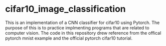 # cifar10_image_classification

This is an implementation of a CNN classifier for cifar10 using Pytorch. The purpose of this is to practice implmenting programs that are related to computer vision. The code in this repository drew reference from the offical pytorch mnist example and the official pytorch cifar10 tutorial.
